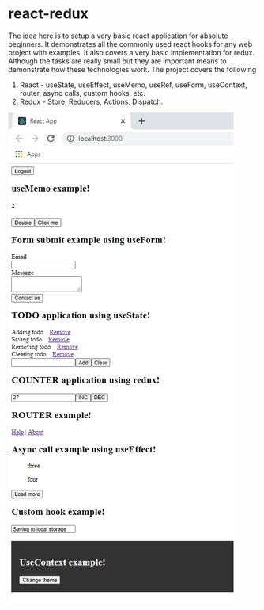 # react-redux

The idea here is to setup a very basic react application for absolute beginners. It demonstrates all the commonly used react hooks for any web project with examples. It also covers a very basic implementation for redux. Although the tasks are really small but they are important means to demonstrate how these technologies work. The project covers the following

1. React - useState, useEffect, useMemo, useRef, useForm, useContext, router, async calls, custom hooks, etc.
2. Redux - Store, Reducers, Actions, Dispatch.

<img src="Application.jpg" />
